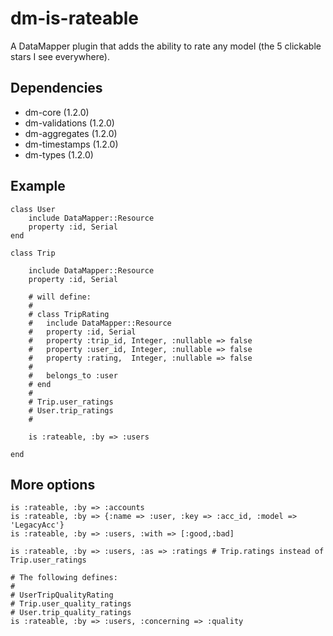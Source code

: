 dm-is-rateable
=================

A DataMapper plugin that adds the ability to rate any model (the 5 clickable stars I see everywhere).

Dependencies
-------------

- dm-core (1.2.0)
- dm-validations (1.2.0)
- dm-aggregates (1.2.0)
- dm-timestamps (1.2.0)
- dm-types (1.2.0)

Example
--------

	class User
		include DataMapper::Resource
		property :id, Serial
	end

	class Trip

		include DataMapper::Resource
		property :id, Serial

		# will define:
		#
		# class TripRating
		#   include DataMapper::Resource
		#   property :id, Serial
		#   property :trip_id, Integer, :nullable => false
		#   property :user_id, Integer, :nullable => false
		#   property :rating,  Integer, :nullable => false
		#
		#   belongs_to :user
		# end
		#
		# Trip.user_ratings
		# User.trip_ratings
		#

		is :rateable, :by => :users

	end

More options
-------------

	is :rateable, :by => :accounts
	is :rateable, :by => {:name => :user, :key => :acc_id, :model => 'LegacyAcc'}
	is :rateable, :by => :users, :with => [:good,:bad]

	is :rateable, :by => :users, :as => :ratings # Trip.ratings instead of Trip.user_ratings

	# The following defines:
	#
	# UserTripQualityRating
	# Trip.user_quality_ratings
	# User.trip_quality_ratings
	is :rateable, :by => :users, :concerning => :quality


